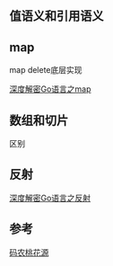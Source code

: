 ## 值语义和引用语义

## map
map delete底层实现

[深度解密Go语言之map](https://cloud.tencent.com/developer/article/1431351)

## 数组和切片
区别

## 反射

[深度解密Go语言之反射](https://cloud.tencent.com/developer/article/1426417)

## 参考

[码农桃花源](https://qcrao91.gitbook.io/go/)
